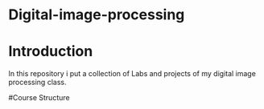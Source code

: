 # Digital-image-processing

# Introduction 

In this repository i put a collection of Labs and projects of my digital image processing class.

#Course Structure

##
